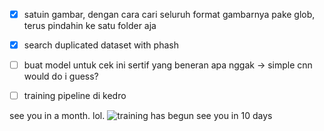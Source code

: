 - [x] satuin gambar, dengan cara cari seluruh format gambarnya pake glob, terus pindahin ke satu folder aja 
- [x] search duplicated dataset with phash
- [ ] buat model untuk cek ini sertif yang beneran apa nggak -> simple cnn would do i guess?
- [ ] training pipeline di kedro


see you in a month. lol.
![training has begun see you in 10 days](https://i.imgur.com/Bh2i0zU.png)
